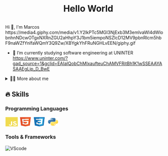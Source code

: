 <!--título-->
<div id="user-content-toc">
  <ul align="center">
    <summary><h1 style="display: inline-block">Hello World</h1></summary>
</div>

<!-- Presentation -->
<p>
  Hi 👋, I'm Marcos
  https://media4.giphy.com/media/v1.Y2lkPTc5MGI3NjExb3M3emlvaWl4dWlobnhnNDcwOTgxNXRnZGU2aHhpY3J1bm5iempoNSZlcD12MV9pbnRlcm5hbF9naWZfYnlfaWQmY3Q9Zw/XBYgkYhFRuNGHLvEEN/giphy.gif

  - 🌱 I’m currently studying software engineering at UNINTER https://www.uninter.com/?gad_source=1&gclid=EAIaIQobChMIxaufteuChAMVFRitBh1K1wSSEAAYASAAEgLjp_D_BwE
<!-- Dropdown -->
<details>
  <summary>👨‍💻 More about me</summary>

  - 💬 I am 17 years old, currently living in Brazil..

  - ⚡I like to learn,study,watch good movies and play some games in my free time.
</details>

## 🔥 Skills
<!-- Skills: Programming Languages -->
  <div style="flex-basis: 48%;">
    <h3>Programming Languages</h3>
    <img align="center" alt="Js" height="30" width="40" src="https://raw.githubusercontent.com/devicons/devicon/master/icons/javascript/javascript-plain.svg">
    <img align="center" alt="HTML" height="30" width="40" src="https://raw.githubusercontent.com/devicons/devicon/master/icons/html5/html5-original.svg">
    <img align="center" alt="CSS" height="30" width="40" src="https://raw.githubusercontent.com/devicons/devicon/master/icons/css3/css3-original.svg">
    <img align="center" alt="Python" height="30" width="40" src="https://raw.githubusercontent.com/devicons/devicon/master/icons/python/python-original.svg">
  </div>
  
  <!-- Skills: Tools & Frameworks -->
  <div style="flex-basis: 48%;">
    <h3>Tools & Frameworks</h3>
    <img align="center" alt="VScode" height="30" width="40" src="https://cdn.jsdelivr.net/gh/devicons/devicon/icons/vscode/vscode-original.svg">
  </div>
  
